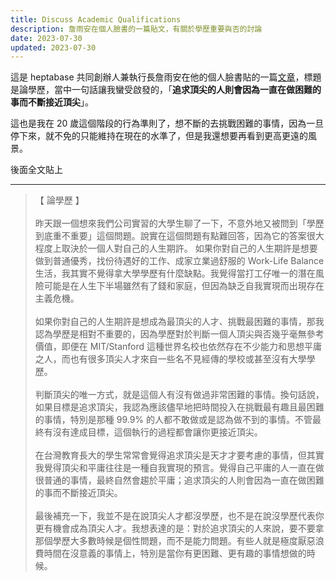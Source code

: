```yaml
---
title: Discuss Academic Qualifications
description: 詹雨安在個人臉書的一篇貼文，有關於學歷重要與否的討論
date: 2023-07-30
updated: 2023-07-30
---
```


這是 heptabase 共同創辦人兼執行長詹雨安在他的個人臉書貼的一篇[文章](https://www.facebook.com/permalink.php?story_fbid=pfbid029saBCPYSimnMQHmuWz4S4KKC3KNAUX4pchTKc3kXQisF4Byn1Podpa8EFBW78KbYl&id=100000504010703)，標題是論學歷，當中一句話讓我蠻受啟發的，「**追求頂尖的人則會因為一直在做困難的事而不斷接近頂尖**」。

這也是我在 20 歲這個階段的行為準則了，想不斷的去挑戰困難的事情，因為一旦停下來，就不免的只能維持在現在的水準了，但是我還想要再看到更高更遠的風景。

後面全文貼上

---

>【 論學歷 】<br><br>
昨天跟一個想來我們公司實習的大學生聊了一下，不意外地又被問到「學歷到底重不重要」這個問題。說實在這個問題有點難回答，因為它的答案很大程度上取決於一個人對自己的人生期許。
如果你對自己的人生期許是想要做到普通優秀，找份待遇好的工作、成家立業過舒服的 Work-Life Balance 生活，我其實不覺得拿大學學歷有什麼缺點。我覺得當打工仔唯一的潛在風險可能是在人生下半場雖然有了錢和家庭，但因為缺乏自我實現而出現存在主義危機。<br><br>
如果你對自己的人生期許是想成為最頂尖的人才、挑戰最困難的事情，那我認為學歷是相對不重要的，因為學歷對於判斷一個人頂尖與否幾乎毫無參考價值，即便在 MIT/Stanford 這種世界名校也依然存在不少能力和思想平庸之人，而也有很多頂尖人才來自一些名不見經傳的學校或甚至沒有大學學歷。<br><br>
判斷頂尖的唯一方式，就是這個人有沒有做過非常困難的事情。換句話說，如果目標是追求頂尖，我認為應該儘早地把時間投入在挑戰最有趣且最困難的事情，特別是那種 99.9% 的人都不敢做或是認為做不到的事情。不管最終有沒有達成目標，這個執行的過程都會讓你更接近頂尖。<br><br>
在台灣教育長大的學生常常會覺得追求頂尖是天才才要考慮的事情，但其實我覺得頂尖和平庸往往是一種自我實現的預言。覺得自己平庸的人一直在做很普通的事情，最終自然會趨於平庸；追求頂尖的人則會因為一直在做困難的事而不斷接近頂尖。<br><br>
最後補充一下，我並不是在說頂尖人才都沒學歷，也不是在說沒學歷代表你更有機會成為頂尖人才。我想表達的是：對於追求頂尖的人來說，要不要拿那個學歷大多數時候是個性問題，而不是能力問題。有些人就是極度厭惡浪費時間在沒意義的事情上，特別是當你有更困難、更有趣的事情想做的時候。